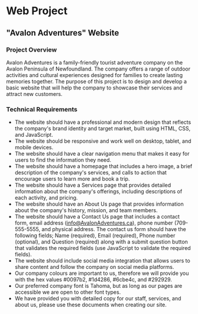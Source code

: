 # Web Project

## "Avalon Adventures" Website

### Project Overview

Avalon Adventures is a family-friendly tourist adventure company on the Avalon Peninsula of Newfoundland. The company offers a range of outdoor activities and cultural experiences designed for families to create lasting memories together. The purpose of this project is to design and develop a basic website that will help the company to showcase their services and attract new customers.

### Technical Requirements

- The website should have a professional and modern design that reflects the company's brand identity and target market, built using HTML, CSS, and JavaScript.
- The website should be responsive and work well on desktop, tablet, and mobile devices.
- The website should have a clear navigation menu that makes it easy for users to find the information they need.
- The website should have a homepage that includes a hero image, a brief description of the company's services, and calls to action that encourage users to learn more and book a trip.
- The website should have a Services page that provides detailed information about the company's offerings, including descriptions of each activity, and pricing. 
- The website should have an About Us page that provides information about the company's history, mission, and team members.
- The website should have a Contact Us page that includes a contact form, email address (info@AvalonAdventures.ca), phone number (709-555-5555, and physical address. The contact us form should have the following fields; Name (required), Email (required), Phone number (optional), and Question (required) along with a submit question button that validates the required fields (use JavaScript to validate the required fields).
- The website should include social media integration that allows users to share content and follow the company on social media platforms.
- Our company colours are important to us, therefore we will provide you with the hex values #0097b2, #1d4286, #6cbe4c, and #292929. 
- Our preferred company font is Tahoma, but as long as our pages are accessible we are open to other font types.
- We have provided you with detailed copy for our staff, services, and about us, please use these documents when creating our site. 
